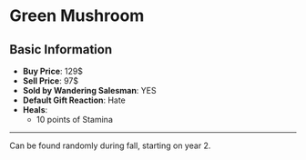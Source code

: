 # Green Mushroom

## Basic Information

- **Buy Price**: 129$
- **Sell Price**: 97$
- **Sold by Wandering Salesman**: YES
- **Default Gift Reaction**: Hate
- **Heals**:
  - 10 points of Stamina

---
Can be found randomly during fall, starting on year 2.
